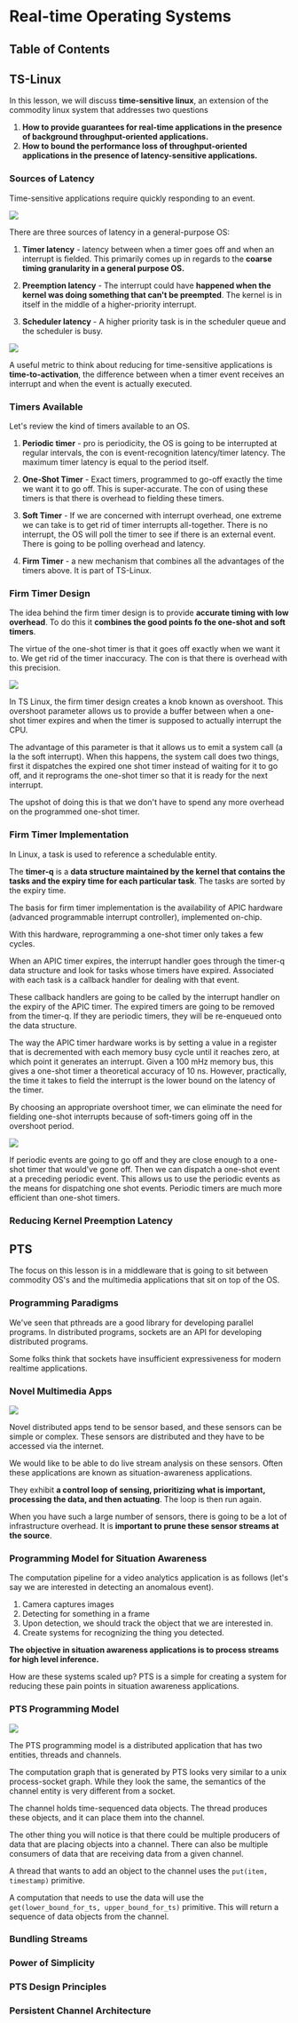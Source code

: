 # Real-time Operating Systems

## Table of Contents

## TS-Linux

In this lesson, we will discuss **time-sensitive linux**, an extension of the commodity linux system that addresses two questions
1. **How to provide guarantees for real-time applications in the presence of background throughput-oriented applications.**
2. **How to bound the performance loss of throughput-oriented applications in the presence of latency-sensitive applications.**

### Sources of Latency

Time-sensitive applications require quickly responding to an event.

<img src="resources/10_realtime_os/latency_sources.png">

There are three sources of latency in a general-purpose OS:
1. **Timer latency** - latency between when a timer goes off and when an interrupt is fielded. This primarily comes up in regards to the **coarse timing granularity in a general purpose OS.**

2. **Preemption latency** - The interrupt could have **happened when the kernel was doing something that can't be preempted**. The kernel is in itself in the middle of a higher-priority interrupt.

3. **Scheduler latency** - A higher priority task is in the scheduler queue and the scheduler is busy.

<img src="resources/10_realtime_os/event_to_activation.png">

A useful metric to think about reducing for time-sensitive applications is **time-to-activation**, the difference between when a timer event receives an interrupt and when the event is actually executed.

### Timers Available

Let's review the kind of timers available to an OS. 

1. **Periodic timer** - pro is periodicity, the OS is going to be interrupted at regular intervals, the con is event-recognition latency/timer latency. The maximum timer latency is equal to the period itself.

2. **One-Shot Timer** - Exact timers, programmed to go-off exactly the time we want it to go off. This is super-accurate. The con of using these timers is that there is overhead to fielding these timers.

3. **Soft Timer** - If we are concerned with interrupt overhead, one extreme we can take is to get rid of timer interrupts all-together. There is no interrupt, the OS will poll the timer to see if there is an external event. There is going to be polling overhead and latency.

4. **Firm Timer** - a new mechanism that combines all the advantages of the timers above. It is part of TS-Linux.

### Firm Timer Design

The idea behind the firm timer design is to provide **accurate timing with low overhead**. To do this it **combines the good points fo the one-shot and soft timers**. 

The virtue of the one-shot timer is that it goes off exactly when we want it to. We get rid of the timer inaccuracy. The con is that there is overhead with this precision.

<img src="resources/10_realtime_os/firm_timer.png">

In TS Linux, the firm timer design creates a knob known as overshoot. This overshoot parameter allows us to provide a buffer between when a one-shot timer expires and when the timer is supposed to actually interrupt the CPU.

The advantage of this parameter is that it allows us to emit a system call (a la the soft interrupt). When this happens, the system call does two things, first it dispatches the expired one shot timer instead of waiting for it to go off, and it reprograms the one-shot timer so that it is ready for the next interrupt.

The upshot of doing this is that we don't have to spend any more overhead on the programmed one-shot timer.

### Firm Timer Implementation

In Linux, a task is used to reference a schedulable entity.

The **timer-q** is a **data structure maintained by the kernel that contains the tasks and the expiry time for each particular task**. The tasks are sorted by the expiry time. 

The basis for firm timer implementation is the availability of APIC hardware (advanced programmable interrupt controller), implemented on-chip.

With this hardware, reprogramming a one-shot timer only takes a few cycles.

When an APIC timer expires, the interrupt handler goes through the timer-q data structure and look for tasks whose timers have expired. Associated with each task is a callback handler for dealing with that event. 

These callback handlers are going to be called by the interrupt handler on the expiry of the APIC timer. The expired timers are going to be removed from the timer-q. If they are periodic timers, they will be re-enqueued onto the data structure.

The way the APIC timer hardware works is by setting a value in a register that is decremented with each memory busy cycle until it reaches zero, at which point it generates an interrupt. Given a 100 mHz memory bus, this gives a one-shot timer a theoretical accuracy of 10 ns. However, practically, the time it takes to field the interrupt is the lower bound on the latency of the timer.

By choosing an appropriate overshoot timer, we can eliminate the need for fielding one-shot interrupts because of soft-timers going off in the overshoot period.

<img src="resources/10_realtime_os/firm_implementation.png">

If periodic events are going to go off and they are close enough to a one-shot timer that would've gone off. Then we can dispatch a one-shot event at a preceding periodic event. This allows us to use the periodic events as the means for dispatching one shot events. Periodic timers are much more efficient than one-shot timers.

### Reducing Kernel Preemption Latency

## PTS

The focus on this lesson is in a middleware that is going to sit between commodity OS's and the multimedia applications that sit on top of the OS.

### Programming Paradigms

We've seen that pthreads are a good library for developing parallel programs. In distributed programs, sockets are an API for developing distributed programs.

Some folks think that sockets have insufficient expressiveness for modern realtime applications.

### Novel Multimedia Apps

<img src="resources/10_realtime_os/novel_multimedia_apps.png">

Novel distributed apps tend to be sensor based, and these sensors can be simple or complex. These sensors are distributed and they have to be accessed via the internet. 

We would like to be able to do live stream analysis on these sensors. Often these applications are known as situation-awareness applications. 

They exhibit **a control loop of sensing, prioritizing what is important, processing the data, and then actuating**. The loop is then run again.

When you have such a large number of sensors, there is going to be a lot of infrastructure overhead. It is **important to prune these sensor streams at the source**.

### Programming Model for Situation Awareness

The computation pipeline for a video analytics application is as follows (let's say we are interested in detecting an anomalous event).

1. Camera captures images
2. Detecting for something in a frame
3. Upon detection, we should track the object that we are interested in.
4. Create systems for recognizing the thing you detected.

**The objective in situation awareness applications is to process streams for high level inference.** 

How are these systems scaled up? PTS is a simple for creating a system for reducing these pain points in situation awareness applications.

### PTS Programming Model

<img src="resources/10_realtime_os/pts.png">

The PTS programming model is a distributed application that has two entities, threads and channels.

The computation graph that is generated by PTS looks very similar to a unix process-socket graph. While they look the same, the semantics of the channel entity is very different from a socket.

The channel holds time-sequenced data objects. The thread produces these objects, and it can place them into the channel.

The other thing you will notice is that there could be multiple producers of data that are placing objects into a channel. There can also be multiple consumers of data that are receiving data from a given channel. 

A thread that wants to add an object to the channel uses the `put(item, timestamp)` primitive. 

A computation that needs to use the data will use the `get(lower_bound_for_ts, upper_bound_for_ts)` primitive. This will return a sequence of data objects from the channel.

### Bundling Streams

### Power of Simplicity

### PTS Design Principles

### Persistent Channel Architecture